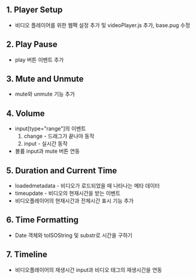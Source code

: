 ## 1. Player Setup
* 비디오 플레이어를 위한 웹팩 설정 추가 및 videoPlayer.js 추가, base.pug 수정

## 2. Play Pause
* play 버튼 이벤트 추가

## 3. Mute and Unmute
* mute와 unmute 기능 추가

## 4. Volume
* input[type="range"]의 이벤트
  1. change - 드래그가 끝나야 동작
  2. input - 실시간 동작
* 볼륨 input과 mute 버튼 연동

## 5. Duration and Current Time
* loadedmetadata - 비디오가 로드되었을 때 나타나는 메타 데이터
* timeupdate - 비디오의 현재시간을 받는 이벤트
* 비디오플레이어의 현재시간과 전체시간 표시 기능 추가

## 6. Time Formatting
* Date 객체와 toISOString 및 substr로 시간을 구하기

## 7. Timeline
* 비디오플레이어의 재생시간 input과 비디오 태그의 재생시간을 연동
